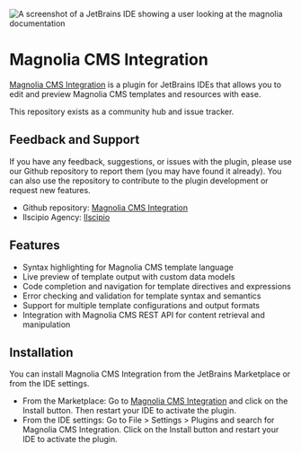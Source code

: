 ![A screenshot of a JetBrains IDE showing a user looking at the magnolia documentation](https://plugins.jetbrains.com/files/23556/screenshot_14f936fb-0fe7-4502-a5b0-fbc1d3b48f17)

# Magnolia CMS Integration

[Magnolia CMS Integration](https://plugins.jetbrains.com/plugin/23556-magnolia-cms-integration) is a plugin for JetBrains IDEs that allows you to edit and preview Magnolia CMS templates and resources with ease.

This repository exists as a community hub and issue tracker.

## Feedback and Support

If you have any feedback, suggestions, or issues with the plugin, please use our Github repository to report them (you may have found it already). You can also use the repository to contribute to the plugin development or request new features. 

- Github repository: [Magnolia CMS Integration]([https://github.com/ilscipio/flexible-freemarker-jetbrains-plugin](https://github.com/ilscipio/magnolia-cms-integration-jetbrains-plugin))
- Ilscipio Agency: [Ilscipio](https://www.ilscipio.com/en)

## Features

- Syntax highlighting for Magnolia CMS template language
- Live preview of template output with custom data models
- Code completion and navigation for template directives and expressions
- Error checking and validation for template syntax and semantics
- Support for multiple template configurations and output formats
- Integration with Magnolia CMS REST API for content retrieval and manipulation

## Installation

You can install Magnolia CMS Integration from the JetBrains Marketplace or from the IDE settings.

- From the Marketplace: Go to [Magnolia CMS Integration](https://plugins.jetbrains.com/plugin/23556-magnolia-cms-integration) and click on the Install button. Then restart your IDE to activate the plugin.
- From the IDE settings: Go to File > Settings > Plugins and search for Magnolia CMS Integration. Click on the Install button and restart your IDE to activate the plugin.

